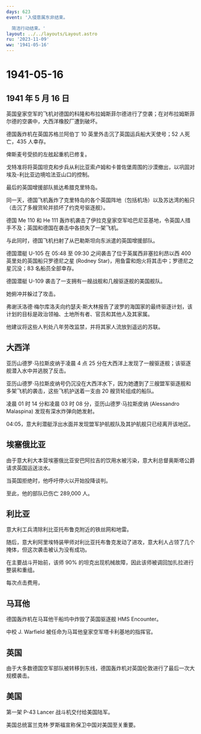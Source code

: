 ```yaml
---
days: 623
event: '入侵意属东非结束。

  简洁行动结束。'
layout: ../../layouts/Layout.astro
ru: '2023-11-09'
ww: '1941-05-16'
---
```


# 1941-05-16

## 1941 年 5 月 16 日

英国皇家空军的飞机对德国的科隆和布拉姆斯菲尔德进行了空袭；在对布拉姆斯菲尔德的空袭中，大西洋橡胶厂遭到破坏。

德国轰炸机在英国苏格兰阿伯丁 10 英里外击沉了英国运兵船大天使号；52
人死亡，435 人幸存。

俾斯麦号受损的左舷起重机已修复。

戈特准将将英国坦克和步兵从利比亚索卢姆和卡普佐堡周围的沙漠撤出，以巩固对埃及-利比亚边境哈法亚山口的控制。

最后的英国增援部队抵达希腊克里特岛。

同一天，德国飞机轰炸了克里特岛的各个英国阵地（包括机场）以及苏达湾的船只（击沉了多艘货轮并损坏了约克号驱逐舰）。

德国 Me 110 和 He 111
轰炸机袭击了伊拉克皇家空军哈巴尼亚基地，令英国人措手不及；英国和德国在袭击中各损失了一架飞机。

与此同时，德国飞机扫射了从巴勒斯坦向东派遣的英国增援部队。

德国潜艇 U-105 在 05:48 至 09:30 之间袭击了位于英属西非塞拉利昂以西 400
英里处的英国船只罗德尼之星 (Rodney
Star)，用鱼雷和炮火将其击中；罗德尼之星沉没；83 名船员全部幸存。

德国潜艇 U-109 袭击了一支拥有一艘战舰和几艘驱逐舰的美国舰队。

她俯冲并躲过了攻击。

弗谢沃洛德·梅尔库洛夫向约瑟夫·斯大林报告了波罗的海国家的最终驱逐计划，该计划的目标是政治领袖、土地所有者、官员和其他人及其家属。

他建议将这些人判处八年劳改监禁，并将其家人流放到遥远的苏联。

## 大西洋

亚历山德罗·马拉斯皮纳于凌晨 4 点 25
分在大西洋上发现了一艘驱逐舰；该驱逐舰潜入水中并逃脱了反击。

亚历山德罗·马拉斯皮纳号仍沉没在大西洋水下，因为她遭到了三艘盟军驱逐舰和多架飞机的袭击，这些飞机护送着一支由
20 艘货轮组成的船队。

凌晨 01 时 14 分和凌晨 03 时 08 分，亚历山德罗·马拉斯皮纳 (Alessandro
Malaspina) 发现有深水炸弹向她发射。

04:05，意大利潜艇浮出水面并发现盟军护航舰队及其护航舰只已经离开该地区。

## 埃塞俄比亚

由于意大利大本营埃塞俄比亚安巴阿拉吉的饮用水被污染，意大利总督奥斯塔公爵请求英国运送淡水。

当英国拒绝时，他呼吁停火以开始投降谈判。

至此，他的部队已伤亡 289,000 人。

## 利比亚

意大利工兵清除利比亚托布鲁克附近的铁丝网和地雷。

随后，意大利阿里埃特装甲师对利比亚托布鲁克发动了进攻，意大利人占领了几个掩体，但这次袭击被认为没有成功。

在主要战斗开始前，该师 90%
的坦克出现机械故障，因此该师被调回加扎拉进行整装和重组。

每次点击费用，

## 马耳他

德国轰炸机在马耳他干船坞中炸毁了英国驱逐舰 HMS Encounter。

中校 J. Warfield 被任命为马耳他皇家空军塔卡利基地的指挥官。

## 英国

由于大多数德国空军部队被转移到东线，德国轰炸机对英国伦敦进行了最后一次大规模袭击。

## 美国

第一架 P-43 Lancer 战斗机交付给美国陆军。

美国总统富兰克林·罗斯福宣称保卫中国对美国至关重要。